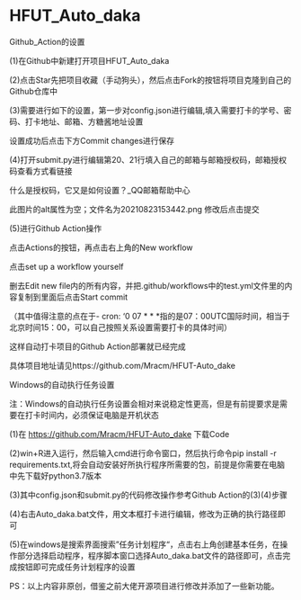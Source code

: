 # HFUT_Auto_daka
Github_Action的设置

(1)在Github中新建打开项目HFUT_Auto_daka

(2)点击Star先把项目收藏（手动狗头），然后点击Fork的按钮将项目克隆到自己的Github仓库中


(3)需要进行如下的设置，第一步对config.json进行编辑,填入需要打卡的学号、密码、打卡地址、邮箱、方糖酱地址设置


设置成功后点击下方Commit changes进行保存


(4)打开submit.py进行编辑第20、21行填入自己的邮箱与邮箱授权码，邮箱授权码查看方式看链接

什么是授权码，它又是如何设置？_QQ邮箱帮助中心

此图片的alt属性为空；文件名为20210823153442.png
修改后点击提交

(5)进行Github Action操作


点击Actions的按钮，再点击右上角的New workflow


点击set up a workflow yourself


删去Edit new file内的所有内容，并把.github/workflows中的test.yml文件里的内容复制到里面后点击Start commit

（其中值得注意的点在于- cron: ‘0 07 * * *指的是07：00UTC国际时间，相当于北京时间15：00，可以自己按照关系设置需要打卡的具体时间）


这样自动打卡项目的Github Action部署就已经完成

具体项目地址请见https://github.com/Mracm/HFUT-Auto_dake

Windows的自动执行任务设置

注：Windows的自动执行任务设置会相对来说稳定性更高，但是有前提要求是需要在打卡时间内，必须保证电脑是开机状态

(1)在 https://github.com/Mracm/HFUT-Auto_dake 下载Code

(2)win+R进入运行，然后输入cmd进行命令窗口，然后执行命令pip install -r requirements.txt,将会自动安装好所执行程序所需要的包，前提是你需要在电脑中先下载好python3.7版本


(3)其中config.json和submit.py的代码修改操作参考Github Action的(3)(4)步骤

(4)右击Auto_daka.bat文件，用文本框打卡进行编辑，修改为正确的执行路径即可


(5)在windows是搜索界面搜索”任务计划程序“，点击右上角创建基本任务，在操作部分选择启动程序，程序脚本窗口选择Auto_daka.bat文件的路径即可，点击完成按钮即可完成任务计划程序的设置

PS：以上内容非原创，借鉴之前大佬开源项目进行修改并添加了一些新功能。
